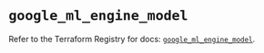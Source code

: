 # `google_ml_engine_model`

Refer to the Terraform Registry for docs: [`google_ml_engine_model`](https://registry.terraform.io/providers/hashicorp/google-beta/5.16.0/docs/resources/google_ml_engine_model).
